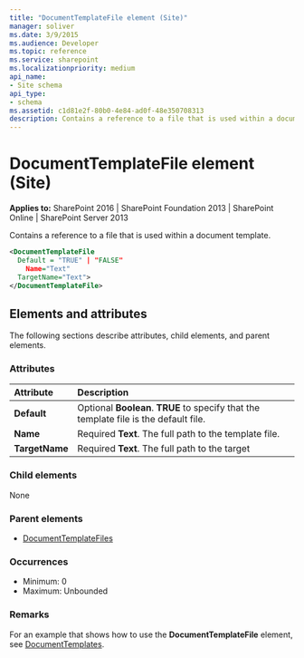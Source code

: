 ```yaml
---
title: "DocumentTemplateFile element (Site)"
manager: soliver
ms.date: 3/9/2015
ms.audience: Developer
ms.topic: reference
ms.service: sharepoint
ms.localizationpriority: medium
api_name:
- Site schema
api_type:
- schema
ms.assetid: c1d81e2f-80b0-4e84-ad0f-48e350708313
description: Contains a reference to a file that is used within a document template. 
---
```


# DocumentTemplateFile element (Site)

**Applies to:** SharePoint 2016 | SharePoint Foundation 2013 | SharePoint Online | SharePoint Server 2013
  
Contains a reference to a file that is used within a document template. 
  
```XML
<DocumentTemplateFile
  Default = "TRUE" | "FALSE"
    Name="Text"
  TargetName="Text">
</DocumentTemplateFile>
```

## Elements and attributes

The following sections describe attributes, child elements, and parent elements.

### Attributes

|**Attribute**|**Description**|
|:-----|:-----|
|**Default** <br/> |Optional **Boolean**. **TRUE** to specify that the template file is the default file.  <br/> |
|**Name** <br/> |Required **Text**. The full path to the template file.  <br/> |
|**TargetName** <br/> |Required **Text**. The full path to the target  <br/> |
   
### Child elements

None
   
### Parent elements

- [DocumentTemplateFiles](documenttemplatefiles-element-site.md)
   
### Occurrences

- Minimum: 0
- Maximum: Unbounded 
   
### Remarks

For an example that shows how to use the **DocumentTemplateFile** element, see [DocumentTemplates](documenttemplates-element-site.md). 
  

